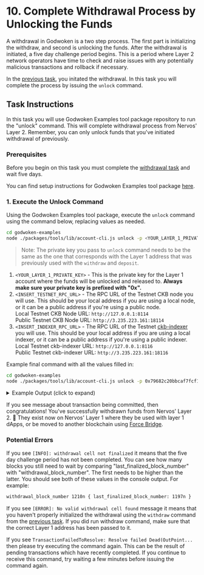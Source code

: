 # 10. Complete Withdrawal Process by Unlocking the Funds

A withdrawal in Godwoken is a two step process. The first part is initializing the withdraw, and second is unlocking the funds. After the withdrawal is initiated, a five day challenge period begins. This is a period where Layer 2 network operators have time to check and raise issues with any potentially malicious transactions and rollback if necessary.

In the [previous task](./9.withdraw.md), you initated the withdrawal. In this task you will complete the process by issuing the `unlock` command.

## Task Instructions

In this task you will use Godwoken Examples tool package repository to run the "unlock" command. This will complete withdrawal process from Nervos' Layer 2. Remember, you can only unlock funds that you've initiated withdrawal of previously.

### Prerequisites

Before you begin on this task you must complete the [withdrawal task](./9.withdraw.md) and wait five days.

You can find setup instructions for Godwoken Examples tool package [here](../component-tutorials/3.setup.and.use.account.cli.md#setup-the-godwoken-examples-tools-package).

### 1. Execute the Unlock Command

Using the Godwoken Examples tool package, execute the `unlock` command using the command below, replacing values as needed.

```sh
cd godwoken-examples
node ./packages/tools/lib/account-cli.js unlock -p <YOUR_LAYER_1_PRIVATE_KEY> -r <INSERT_TESTNET_RPC_URL> -i <INSERT_TESTNET_INDEXER_URL>
```

> Note: The private key you pass to `unlock` command needs to be the same as the one that corresponds with the Layer 1 address that was previously used with the `withdraw` and `deposit`.

1. `<YOUR_LAYER_1_PRIVATE_KEY>` - This is the private key for the Layer 1 account where the funds will be unlocked and released to. **Always make sure your private key is prefixed with "0x".**
2. `<INSERT_TESTNET_RPC_URL>` - The RPC URL of the Testnet CKB node you will use. This should be your local address if you are using a local node, or it can be a public address if you're using a public node.\
Local Testnet CKB Node URL: `http://127.0.0.1:8114`\
Public Testnet CKB Node URL: `http://3.235.223.161:18114`
3. `<INSERT_INDEXER_RPC_URL>` - The RPC URL of the Testnet [ckb-indexer](https://github.com/nervosnetwork/ckb-indexer) you will use. This should be your local address if you are using a local indexer, or it can be a public address if you're using a public indexer.\
Local Testnet ckb-indexer URL: `http://127.0.0.1:8116`\
Public Testnet ckb-indexer URL: `http://3.235.223.161:18116`


Example final command with all the values filled in:

```sh
cd godwoken-examples
node ./packages/tools/lib/account-cli.js unlock -p 0x79682c20bbcaf7fcf18eb0c69b133c872227ceb88971090e7f2242c80cd54d18 -r http://3.235.223.161:18114 -i http://3.235.223.161:18116
```

<details>
<summary>Example Output (click to expand)</summary>
  
```txt
LUMOS_CONFIG_NAME: AGGRON4
Indexer is syncing. Please wait...
Indexer synchronized.
rollup_type_hash: 0x4cc2e6526204ae6a2e8fcf12f7ad472f41a1606d5b9624beebd215d780809f6a
CKB address: ckt1qyq9u5vzgtklnqrr6cevra7w2utrsxmjgefs72sfju
last_finalized_block_number 14813n
[DEBUG]: withdrawalCell: {
 ...
}
withdrawal_block_number 14426n { last_finalized_block_number: 14813n }
[INFO] found 1 withdrawal cells, only process first one
withdrawal_witness: 0x0000000004000000
txHash: 0x2ddf5ecf16ed561231c75292e3a80e1aaa432a11f4d815ffe4e2e9d468c90673
current tx status: pending, ... waiting for 0 seconds pending
...
current tx status: pending, ... waiting for 14 seconds pending
current tx status: proposed, ... waiting for 15 seconds proposed
...
current tx status: proposed, ... waiting for 19 seconds proposed
tx 0x2ddf5ecf16ed561231c75292e3a80e1aaa432a11f4d815ffe4e2e9d468c90673 committed!
```

</details>

If you see message about transaction being committed, then congratulations! You've successfully withdrawn funds from Nervos' Layer 2. 👏 They exist now on Nervos' Layer 1 where they be used with layer 1 dApps, or be moved to another blockchain using [Force Bridge](../conceptual-explainers/infrastructure.md#force-bridge).

### Potential Errors

If you see `[INFO]: withdrawal cell not finalized` it means that the five day challenge period has not been completed. You can see how many blocks you still need to wait by comparing "last_finalized_block_number" with "withdrawal_block_number". The first needs to be higher than the latter. You should see both of these values in the console output. For example:

```txt
withdrawal_block_number 1210n { last_finalized_block_number: 1197n }
```

If you see `[ERROR]: No valid withdrawal cell found` message it means that you haven't properly initialized the withdrawal using the `withdraw` command from the [previous task](./9.withdraw.md). If you did run withdraw command, make sure that the correct Layer 1 address has been passed to it.

If you see `TransactionFailedToResolve: Resolve failed Dead(OutPoint...` then please try executing the command again. This can be the result of pending transactions which have recently completed. If you continue to receive this command, try waiting a few minutes before issuing the command again.